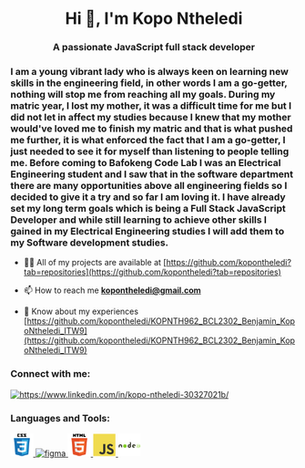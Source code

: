
<h1 align="center">Hi 👋, I'm Kopo Ntheledi</h1>
<h3 align="center">A passionate JavaScript full stack developer</h3>

<h3> I am a young vibrant lady who is always keen on learning new skills in the engineering field, in other words I am a go-getter, nothing will stop me from reaching all my goals. During my matric year, I lost my mother, it was a difficult time for me but I did not let in affect my studies because I knew that my mother would've loved me to finish my matric and that is what pushed me further, it is what enforced the fact that I am a go-getter, I just needed to see it for myself than listening to people telling me. Before coming to  Bafokeng Code Lab I was an Electrical Engineering student and I saw that in the software department there are many opportunities above all engineering fields so I decided to give it a try and so far I am loving it. I have already set my long term goals which is being a Full Stack JavaScript Developer and while still learning to achieve other skills I gained in my Electrical Engineering studies I will add them to my Software development studies.</h3>


- 👨‍💻 All of my projects are available at [https://github.com/kopontheledi?tab=repositories](https://github.com/kopontheledi?tab=repositories)

- 📫 How to reach me **kopontheledi@gmail.com**

- 📄 Know about my experiences [https://github.com/kopontheledi/KOPNTH962_BCL2302_Benjamin_KopoNtheledi_ITW9](https://github.com/kopontheledi/KOPNTH962_BCL2302_Benjamin_KopoNtheledi_ITW9)

<h3 align="left">Connect with me:</h3>
<p align="left">
<a href="https://linkedin.com/in/https://www.linkedin.com/in/kopo-ntheledi-30327021b/" target="blank"><img align="center" src="https://raw.githubusercontent.com/rahuldkjain/github-profile-readme-generator/master/src/images/icons/Social/linked-in-alt.svg" alt="https://www.linkedin.com/in/kopo-ntheledi-30327021b/" height="30" width="40" /></a>
</p>

<h3 align="left">Languages and Tools:</h3>
<p align="left"> <a href="https://www.w3schools.com/css/" target="_blank" rel="noreferrer"> <img src="https://raw.githubusercontent.com/devicons/devicon/master/icons/css3/css3-original-wordmark.svg" alt="css3" width="40" height="40"/> </a> <a href="https://www.figma.com/" target="_blank" rel="noreferrer"> <img src="https://www.vectorlogo.zone/logos/figma/figma-icon.svg" alt="figma" width="40" height="40"/> </a> <a href="https://www.w3.org/html/" target="_blank" rel="noreferrer"> <img src="https://raw.githubusercontent.com/devicons/devicon/master/icons/html5/html5-original-wordmark.svg" alt="html5" width="40" height="40"/> </a> <a href="https://developer.mozilla.org/en-US/docs/Web/JavaScript" target="_blank" rel="noreferrer"> <img src="https://raw.githubusercontent.com/devicons/devicon/master/icons/javascript/javascript-original.svg" alt="javascript" width="40" height="40"/> </a> <a href="https://nodejs.org" target="_blank" rel="noreferrer"> <img src="https://raw.githubusercontent.com/devicons/devicon/master/icons/nodejs/nodejs-original-wordmark.svg" alt="nodejs" width="40" height="40"/> </a> </p>

